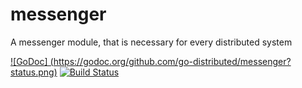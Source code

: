 messenger
=========

A messenger module, that is necessary for every distributed system


[![GoDoc] (https://godoc.org/github.com/go-distributed/messenger?status.png)](https://godoc.org/github.com/go-distributed/messenger)
[![Build Status](https://travis-ci.org/go-distributed/messenger.svg?branch=master)](https://travis-ci.org/go-distributed/messenger)
